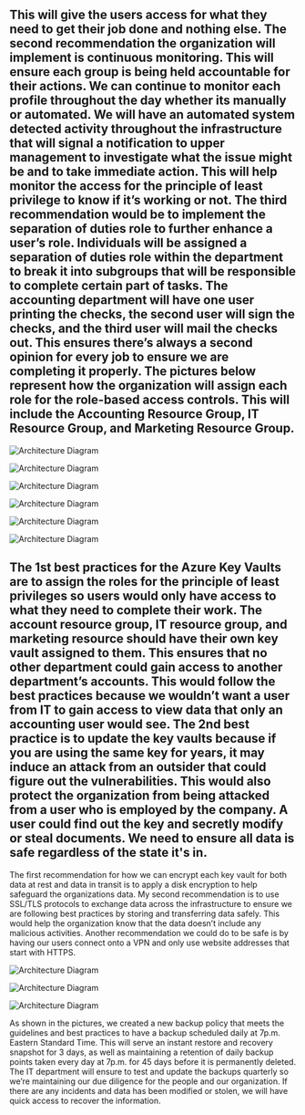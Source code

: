 ## This will give the users access for what they need to get their job done and nothing else. The second recommendation the organization will implement is continuous monitoring. This will ensure each group is being held accountable for their actions. We can continue to monitor each profile throughout the day whether its manually or automated. We will have an automated system detected activity throughout the infrastructure that will signal a notification to upper management to investigate what the issue might be and to take immediate action. This will help monitor the access for the principle of least privilege to know if it’s working or not. The third recommendation would be to implement the separation of duties role to further enhance a user’s role. Individuals will be assigned a separation of duties role within the department to break it into subgroups that will be responsible to complete certain part of tasks. The accounting department will have one user printing the checks, the second user will sign the checks, and the third user will mail the checks out. This ensures there’s always a second opinion for every job to ensure we are completing it properly. The pictures below represent how the organization will assign each role for the role-based access controls. This will include the Accounting Resource Group, IT Resource Group, and Marketing Resource Group.

![Architecture Diagram](https://i.imgur.com/hjAPnVQ.png)

![Architecture Diagram](https://i.imgur.com/ZwA32ji.png)

![Architecture Diagram](https://i.imgur.com/aKp49Lq.png)

![Architecture Diagram](https://i.imgur.com/0jfJs0F.png)

![Architecture Diagram](https://i.imgur.com/Sw5frJH.png)

![Architecture Diagram](https://i.imgur.com/pMNF3cc.png)

## The 1st best practices for the Azure Key Vaults are to assign the roles for the principle of least privileges so users would only have access to what they need to complete their work. The account resource group, IT resource group, and marketing resource should have their own key vault assigned to them. This ensures that no other department could gain access to another department’s accounts. This would follow the best practices because we wouldn’t want a user from IT to gain access to view data that only an accounting user would see. The 2nd best practice is to update the key vaults because if you are using the same key for years, it may induce an attack from an outsider that could figure out the vulnerabilities. This would also protect the organization from being attacked from a user who is employed by the company. A user could find out the key and secretly modify or steal documents. We need to ensure all data is safe regardless of the state it's in.
The first recommendation for how we can encrypt each key vault for both data at rest and data in transit is to apply a disk encryption to help safeguard the organizations data. 
My second recommendation is to use SSL/TLS protocols to exchange data across the infrastructure to ensure we are following best practices by storing and transferring data safely. This would help the organization know that the data doesn’t include any malicious activities. 
Another recommendation we could do to be safe is by having our users connect onto a VPN and only use website addresses that start with HTTPS.


![Architecture Diagram](https://i.imgur.com/wSXhyGB.png)

![Architecture Diagram](https://i.imgur.com/Vx1QpQt.png)

![Architecture Diagram](https://i.imgur.com/6TUmYV7.png)

As shown in the pictures, we created a new backup policy that meets the guidelines and best practices to have a backup scheduled daily at 7p.m. Eastern Standard Time. This will serve an instant restore and recovery snapshot for 3 days, as well as maintaining a retention of daily backup points taken every day at 7p.m. for 45 days before it is permanently deleted. The IT department will ensure to test and update the backups quarterly so we’re maintaining our due diligence for the people and our organization. If there are any incidents and data has been modified or stolen, we will have quick access to recover the information.

